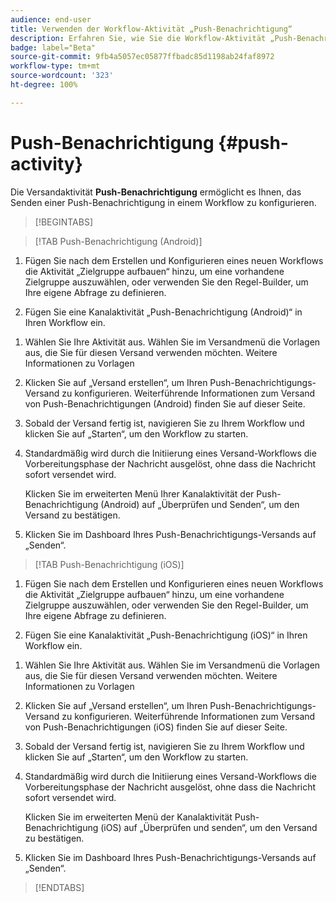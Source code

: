 ```yaml
---
audience: end-user
title: Verwenden der Workflow-Aktivität „Push-Benachrichtigung“
description: Erfahren Sie, wie Sie die Workflow-Aktivität „Push-Benachrichtigung“ verwenden
badge: label="Beta"
source-git-commit: 9fb4a5057ec05877ffbadc85d1198ab24faf8972
workflow-type: tm+mt
source-wordcount: '323'
ht-degree: 100%

---
```



# Push-Benachrichtigung {#push-activity}

Die Versandaktivität **Push-Benachrichtigung** ermöglicht es Ihnen, das Senden einer Push-Benachrichtigung in einem Workflow zu konfigurieren.

>[!BEGINTABS]

>[!TAB Push-Benachrichtigung (Android)]

1. Fügen Sie nach dem Erstellen und Konfigurieren eines neuen Workflows die Aktivität „Zielgruppe aufbauen“ hinzu, um eine vorhandene Zielgruppe auszuwählen, oder verwenden Sie den Regel-Builder, um Ihre eigene Abfrage zu definieren.

1. Fügen Sie eine Kanalaktivität „Push-Benachrichtigung (Android)“ in Ihren Workflow ein.

<!--
1. Select the Type of delivery:

    * Single delivery: Choose this option if you want the push notification to be sent only once. You have the flexibility to choose whether or not to include an outbound transition from this activity.

    * Recurring delivery: Choose this option if you want the push notification to be sent multiple times based on a defined frequency. The frequency can be configured using a Scheduler activity, allowing you to schedule the push notification to be sent at regular intervals.
-->

1. Wählen Sie Ihre Aktivität aus. Wählen Sie im Versandmenü die Vorlagen aus, die Sie für diesen Versand verwenden möchten. Weitere Informationen zu Vorlagen

1. Klicken Sie auf „Versand erstellen“, um Ihren Push-Benachrichtigungs-Versand zu konfigurieren. Weiterführende Informationen zum Versand von Push-Benachrichtigungen (Android) finden Sie auf dieser Seite.

1. Sobald der Versand fertig ist, navigieren Sie zu Ihrem Workflow und klicken Sie auf „Starten“, um den Workflow zu starten.

1. Standardmäßig wird durch die Initiierung eines Versand-Workflows die Vorbereitungsphase der Nachricht ausgelöst, ohne dass die Nachricht sofort versendet wird.

   Klicken Sie im erweiterten Menü Ihrer Kanalaktivität der Push-Benachrichtigung (Android) auf „Überprüfen und Senden“, um den Versand zu bestätigen.

1. Klicken Sie im Dashboard Ihres Push-Benachrichtigungs-Versands auf „Senden“.

>[!TAB Push-Benachrichtigung (iOS)]

1. Fügen Sie nach dem Erstellen und Konfigurieren eines neuen Workflows die Aktivität „Zielgruppe aufbauen“ hinzu, um eine vorhandene Zielgruppe auszuwählen, oder verwenden Sie den Regel-Builder, um Ihre eigene Abfrage zu definieren.

1. Fügen Sie eine Kanalaktivität „Push-Benachrichtigung (iOS)“ in Ihren Workflow ein.

<!--
1. Select the Type of delivery:

    * Single delivery: Choose this option if you want the push notification to be sent only once. You have the flexibility to choose whether or not to include an outbound transition from this activity.

    * Recurring delivery: Choose this option if you want the push notification to be sent multiple times based on a defined frequency. The frequency can be configured using a Scheduler activity, allowing you to schedule the push notification to be sent at regular intervals.
-->

1. Wählen Sie Ihre Aktivität aus. Wählen Sie im Versandmenü die Vorlagen aus, die Sie für diesen Versand verwenden möchten. Weitere Informationen zu Vorlagen

1. Klicken Sie auf „Versand erstellen“, um Ihren Push-Benachrichtigungs-Versand zu konfigurieren. Weiterführende Informationen zum Versand von Push-Benachrichtigungen (iOS) finden Sie auf dieser Seite.

1. Sobald der Versand fertig ist, navigieren Sie zu Ihrem Workflow und klicken Sie auf „Starten“, um den Workflow zu starten.

1. Standardmäßig wird durch die Initiierung eines Versand-Workflows die Vorbereitungsphase der Nachricht ausgelöst, ohne dass die Nachricht sofort versendet wird.

   Klicken Sie im erweiterten Menü der Kanalaktivität Push-Benachrichtigung (iOS) auf „Überprüfen und senden“, um den Versand zu bestätigen.

1. Klicken Sie im Dashboard Ihres Push-Benachrichtigungs-Versands auf „Senden“.

>[!ENDTABS]